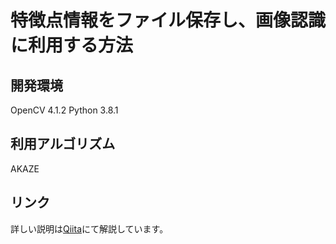 # 特徴点情報をファイル保存し、画像認識に利用する方法

## 開発環境
OpenCV 4.1.2
Python 3.8.1

## 利用アルゴリズム
AKAZE

## リンク
詳しい説明は[Qiita](https://qiita.com/yu_haruchan/items/8416b6f255946c9f4fb5)にて解説しています。
